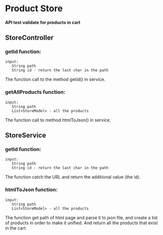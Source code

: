 # Product Store


#### API test validate for products in cart


## StoreController

### getId function:

    input:
       String path
       String id - return the last char in the path
The function call to the method getId() in service.

### getAllProducts function:

    input:
       String path
       List<StoreModel> - all the products
The function call to method htmlToJson() in service.


## StoreService

### getId function:

    input:
       String path
       String id - return the last char in the path
The function catch the URL and return the additional value (the id).

### htmlToJson function:

    input:
       String path
       List<StoreModel> - all the products
The function get path of html page and parse it to json file,
and create a list of products in order to make it unified.
And return all the products that exist in the cart.
